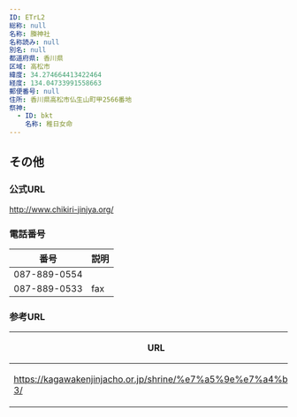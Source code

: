 ```yaml
---
ID: ETrL2
総称: null
名称: 榺神社
名称読み: null
別名: null
都道府県: 香川県
区域: 高松市
緯度: 34.274664413422464
経度: 134.04733991558663
郵便番号: null
住所: 香川県高松市仏生山町甲2566番地
祭神:
  - ID: bkt
    名称: 稚日女命
---
```


## その他

### 公式URL

http://www.chikiri-jinjya.org/

### 電話番号

| 番号         | 説明 |
| ------------ | ---- |
| 087-889-0554 |      |
| 087-889-0533 | fax  |

### 参考URL

| URL                                                          | 説明   |
| ------------------------------------------------------------ | ------ |
| https://kagawakenjinjacho.or.jp/shrine/%e7%a5%9e%e7%a4%be-3/ | 神社庁 |
